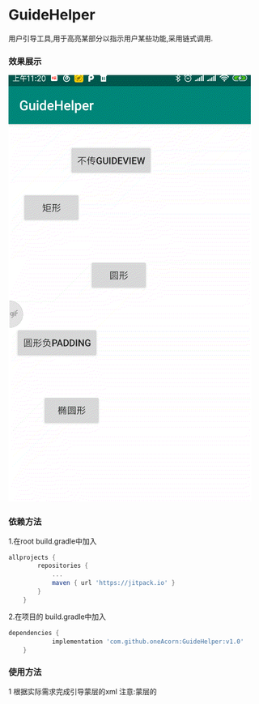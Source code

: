 # GuideHelper
用户引导工具,用于高亮某部分以指示用户某些功能,采用链式调用.
### 效果展示
![github](https://github.com/oneAcorn/GuideHelper/blob/master/20190829_112046.gif)
### 依赖方法
1.在root build.gradle中加入

```gradle
allprojects {
		repositories {
			...
			maven { url 'https://jitpack.io' }
		}
	}
```

2.在项目的 build.gradle中加入

```gradle
dependencies {
	        implementation 'com.github.oneAcorn:GuideHelper:v1.0'
	}
```
### 使用方法
1 根据实际需求完成引导蒙层的xml
注意:蒙层的
